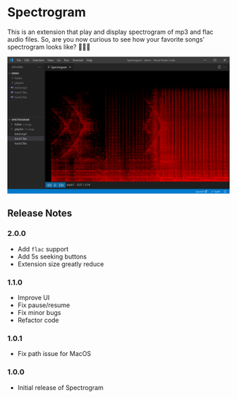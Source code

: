 # Spectrogram
This is an extension that play and display spectrogram of mp3 and flac audio files. So, are you now curious to see how your favorite songs' spectrogram looks like? 🦝🤪💭

![Spectrogram2.0.0](media/vscodeignore/spec-sc3.png)

## Release Notes

### 2.0.0
- Add `flac` support
- Add 5s seeking buttons
- Extension size greatly reduce

### 1.1.0
- Improve UI
- Fix pause/resume
- Fix minor bugs
- Refactor code

### 1.0.1
- Fix path issue for MacOS

### 1.0.0
- Initial release of Spectrogram
